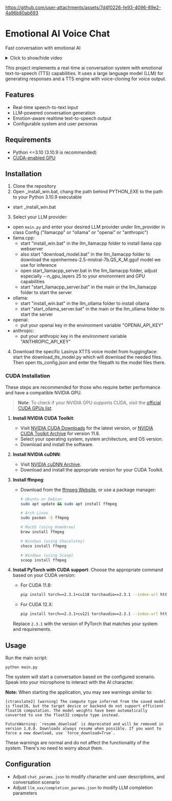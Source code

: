 
https://github.com/user-attachments/assets/7d4f0226-fe93-4096-89e2-4a96b80ab693
# Emotional AI Voice Chat 

Fast conversation with emotional AI

<details>
<summary>Click to show/hide video</summary>

https://github.com/user-attachments/assets/97e9f025-7d9e-4ad7-a1c6-a3a32a02f714

</details>

This project implements a real-time ai conversation system with emotional text-to-speech (TTS) capabilities. It uses a large language model (LLM) for generating responses and a TTS engine with voice-cloning for voice output.


## Features

- Real-time speech-to-text input
- LLM-powered conversation generation
- Emotion-aware realtime text-to-speech output
- Configurable system and user personas

## Requirements

- Python <=3.10 (3.10.9 is recommended)
- [CUDA-enabled GPU](#cuda-installation)

## Installation

1. Clone the repository
2. Open _install_win.bat, chang the path behind PYTHON_EXE to the path to your Python 3.10.9 executable
  - start _install_win.bat
3. Select your LLM provider:
  - open `main.py` and enter your desired LLM provider under llm_provider in class Config ("llamacpp" or "ollama" or "openai" or "anthropic")
  - llama.cpp:
    - start "install_win.bat" in the llm_llamacpp folder to install llama cpp webserver
    - also start "download_model.bat" in the llm_llamacpp folder to download the openhermes-2.5-mistral-7b.Q5_K_M.gguf model we use for inference
    - open start_llamacpp_server.bat in the llm_llamacpp folder, adjust especially --n_gpu_layers 25 to your environment and GPU capabilities
    - start "start_llamacpp_server.bat" in the main or the llm_llamacpp folder to start the server
  - ollama:
    - start "install_win.bat" in the llm_ollama folder to install ollama
    - start "start_ollama_server.bat" in the main or the llm_ollama folder to start the server
  - openai:
    - put your openai key in the environment variable "OPENAI_API_KEY"
  - anthropic:
    - put your anthropic key in the environment variable "ANTHROPIC_API_KEY" 
4. Download the specific Lasinya XTTS voice model from huggingface: start the download_tts_model.py which will download the needed files.
  Then open tts_config.json and enter the filepath to the model files there.

### CUDA Installation

These steps are recommended for those who require better performance and have a compatible NVIDIA GPU.

> **Note**: To check if your NVIDIA GPU supports CUDA, visit the [official CUDA GPUs list](https://developer.nvidia.com/cuda-gpus).

1. **Install NVIDIA CUDA Toolkit**:
   - Visit [NVIDIA CUDA Downloads](https://developer.nvidia.com/cuda-downloads) for the latest version, or [NVIDIA CUDA Toolkit Archive](https://developer.nvidia.com/cuda-11-8-0-download-archive) for version 11.8.
   - Select your operating system, system architecture, and OS version.
   - Download and install the software.

2. **Install NVIDIA cuDNN**:
   - Visit [NVIDIA cuDNN Archive](https://developer.nvidia.com/rdp/cudnn-archive).
   - Download and install the appropriate version for your CUDA Toolkit.

3. **Install ffmpeg**:
   - Download from the [ffmpeg Website](https://ffmpeg.org/download.html), or use a package manager:
     ```bash
     # Ubuntu or Debian
     sudo apt update && sudo apt install ffmpeg

     # Arch Linux
     sudo pacman -S ffmpeg

     # MacOS (using Homebrew)
     brew install ffmpeg

     # Windows (using Chocolatey)
     choco install ffmpeg

     # Windows (using Scoop)
     scoop install ffmpeg
     ```

4. **Install PyTorch with CUDA support**:
   Choose the appropriate command based on your CUDA version:

   - For CUDA 11.8:
     ```bash
     pip install torch==2.3.1+cu118 torchaudio==2.3.1 --index-url https://download.pytorch.org/whl/cu118
     ```

   - For CUDA 12.X:
     ```bash
     pip install torch==2.3.1+cu121 torchaudio==2.3.1 --index-url https://download.pytorch.org/whl/cu121
     ```

   Replace `2.3.1` with the version of PyTorch that matches your system and requirements.

## Usage

Run the main script:

```
python main.py
```

The system will start a conversation based on the configured scenario. Speak into your microphone to interact with the AI character.

**Note:** When starting the application, you may see warnings similar to:

```
[ctranslate2] [warning] The compute type inferred from the saved model is float16, but the target device or backend do not support efficient float16 computation. The model weights have been automatically converted to use the float32 compute type instead.

FutureWarning: `resume_download` is deprecated and will be removed in version 1.0.0. Downloads always resume when possible. If you want to force a new download, use `force_download=True`.
```

These warnings are normal and do not affect the functionality of the system. There's no need to worry about them.


## Configuration

- Adjust `chat_params.json` to modify character and user descriptions, and conversation scenario
- Adjust `llm_xxx/completion_params.json` to modify LLM completion parameters

